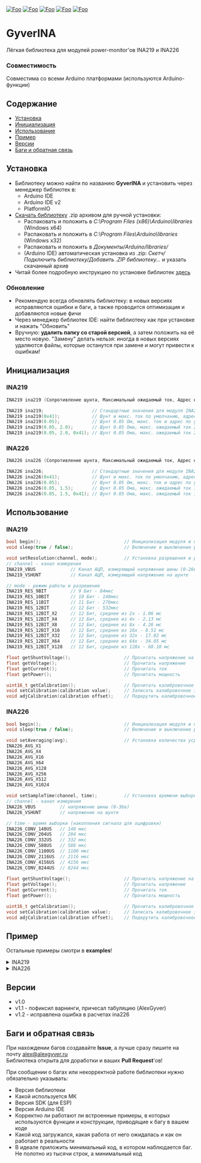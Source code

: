 [![Foo](https://img.shields.io/badge/Version-1.2-brightgreen.svg?style=flat-square)](#versions)
[![Foo](https://img.shields.io/badge/Website-AlexGyver.ru-blue.svg?style=flat-square)](https://alexgyver.ru/)
[![Foo](https://img.shields.io/badge/%E2%82%BD$%E2%82%AC%20%D0%9D%D0%B0%20%D0%BF%D0%B8%D0%B2%D0%BE-%D1%81%20%D1%80%D1%8B%D0%B1%D0%BA%D0%BE%D0%B9-orange.svg?style=flat-square)](https://alexgyver.ru/support_alex/)
[![Foo](https://img.shields.io/badge/README-ENGLISH-blueviolet.svg?style=flat-square)](https://github-com.translate.goog/GyverLibs/GyverINA?_x_tr_sl=ru&_x_tr_tl=en) 
[![Foo](https://img.shields.io/badge/ПОДПИСАТЬСЯ-НА%20ОБНОВЛЕНИЯ-brightgreen.svg?style=social&logo=telegram&color=blue)](https://t.me/GyverLibs)


# GyverINA
Лёгкая библиотека для модулей power-monitor'ов INA219 и INA226

### Совместимость
Совместима со всеми Arduino платформами (используются Arduino-функции)

## Содержание
- [Установка](#install)
- [Инициализация](#init)
- [Использование](#usage)
- [Пример](#example)
- [Версии](#versions)
- [Баги и обратная связь](#feedback)

<a id="install"></a>
## Установка
- Библиотеку можно найти по названию **GyverINA** и установить через менеджер библиотек в:
    - Arduino IDE
    - Arduino IDE v2
    - PlatformIO
- [Скачать библиотеку](https://github.com/GyverLibs/GyverINA/archive/refs/heads/main.zip) .zip архивом для ручной установки:
    - Распаковать и положить в *C:\Program Files (x86)\Arduino\libraries* (Windows x64)
    - Распаковать и положить в *C:\Program Files\Arduino\libraries* (Windows x32)
    - Распаковать и положить в *Документы/Arduino/libraries/*
    - (Arduino IDE) автоматическая установка из .zip: *Скетч/Подключить библиотеку/Добавить .ZIP библиотеку…* и указать скачанный архив
- Читай более подробную инструкцию по установке библиотек [здесь](https://alexgyver.ru/arduino-first/#%D0%A3%D1%81%D1%82%D0%B0%D0%BD%D0%BE%D0%B2%D0%BA%D0%B0_%D0%B1%D0%B8%D0%B1%D0%BB%D0%B8%D0%BE%D1%82%D0%B5%D0%BA)
### Обновление
- Рекомендую всегда обновлять библиотеку: в новых версиях исправляются ошибки и баги, а также проводится оптимизация и добавляются новые фичи
- Через менеджер библиотек IDE: найти библиотеку как при установке и нажать "Обновить"
- Вручную: **удалить папку со старой версией**, а затем положить на её место новую. "Замену" делать нельзя: иногда в новых версиях удаляются файлы, которые останутся при замене и могут привести к ошибкам!


<a id="init"></a>
## Инициализация
### INA219
```cpp
INA219 ina219 (Сопротивление шунта, Максимальный ожидаемый ток, Адрес на шине I2c)

INA219 ina219;                  // Стандартные значения для модуля INA219 (0.1 Ом, 3.2А, адрес 0x40) - подойдет для одного модуля
INA219 ina219(0x41);            // Шунт и макс. ток по умолчанию, адрес 0x41 - подойдет для нескольких модулей
INA219 ina219(0.05);            // Шунт 0.05 Ом, макс. ток и адрес по умолчанию (3.2А, 0x40) - Допиленный модуль или голая м/с
INA219 ina219(0.05, 2.0);       // Шунт 0.05 Ома, макс. ожидаемый ток 2А, адрес по умолчанию (0x40) - Допиленный модуль или голая м/с
INA219 ina219(0.05, 2.0, 0x41); // Шунт 0.05 Ома, макс. ожидаемый ток 2А, адрес 0x41  - Допиленные модули или голые м/с
```
### INA226
```cpp
INA226 ina226 (Сопротивление шунта, Максимальный ожидаемый ток, Адрес на шине I2c)

INA226 ina226;                  // Стандартные значения для модуля INA226 (0.1 Ом, 0.8 А, адрес 0x40) - подойдет для одного модуля
INA226 ina226(0x41);            // Шунт и макс. ток по умолчанию, адрес 0x41 - подойдет для нескольких модулей
INA226 ina226(0.05);            // Шунт 0.05 Ом, макс. ток и адрес по умолчанию (0.8 А, 0x40) - Допиленный модуль или голая м/с
INA226 ina226(0.05, 1.5);       // Шунт 0.05 Ома, макс. ожидаемый ток 1.5 А, адрес по умолчанию (0x40) - Допиленный модуль или голая м/с
INA226 ina226(0.05, 1.5, 0x41); // Шунт 0.05 Ома, макс. ожидаемый ток 1.5 А, адрес 0x41  - Допиленные модули или голые м/с
```

<a id="usage"></a>
## Использование
### INA219
```cpp
bool begin();                               // Инициализация модуля и проверка присутствия, вернет false если INA219 не найдена
void sleep(true / false);                   // Включение и выключение режима низкого энергопотребления, в зависимости от аргумента

void setResolution(channel, mode);          // Установка разрешения и режима усреднения для измерения напряжения и тока
// channel - канал измерения
INA219_VBUS             // Канал АЦП, измеряющий напряжение шины (0-26в)
INA219_VSHUNT           // Канал АЦП, измеряющий напряжение на шунте

// mode - режим работы и разрешение
INA219_RES_9BIT         // 9 Бит - 84мкс
INA219_RES_10BIT        // 10 Бит - 148мкс 
INA219_RES_11BIT        // 11 Бит - 276мкс 
INA219_RES_12BIT        // 12 Бит - 532мкс
INA219_RES_12BIT_X2     // 12 Бит, среднее из 2х - 1.06 мс
INA219_RES_12BIT_X4     // 12 Бит, среднее из 4х - 2.13 мс
INA219_RES_12BIT_X8     // 12 Бит, среднее из 8х - 4.26 мс
INA219_RES_12BIT_X16    // 12 Бит, среднее из 16х - 8.51 мс
INA219_RES_12BIT_X32    // 12 Бит, среднее из 32х - 17.02 мс
INA219_RES_12BIT_X64    // 12 Бит, среднее из 64х - 34.05 мс
INA219_RES_12BIT_X128   // 12 Бит, среднее из 128х - 68.10 мс

float getShuntVoltage();                    // Прочитать напряжение на шунте
float getVoltage();                         // Прочитать напряжение
float getCurrent();                         // Прочитать ток
float getPower();                           // Прочитать мощность

uint16_t getCalibration();                  // Прочитать калибровочное значение (после старта рассчитывается автоматически)
void setCalibration(calibration value);     // Записать калибровочное значение 	(можно хранить его в EEPROM)	 		
void adjCalibration(calibration offset);    // Подкрутить калибровочное значение на указанное значение (можно менять на ходу)
```
### INA226
```cpp
bool begin();                               // Инициализация модуля и проверка присутствия, вернет false если INA226 не найдена
void sleep(true / false);                   // Включение и выключение режима низкого энергопотребления в зависимости от аргумента

void setAveraging(avg);                     // Установка количества усреднений измерений (см. таблицу ниже)
INA226_AVG_X1
INA226_AVG_X4
INA226_AVG_X16
INA226_AVG_X64
INA226_AVG_X128
INA226_AVG_X256
INA226_AVG_X512
INA226_AVG_X1024

void setSampleTime(channel, time);          // Установка времени выборки напряжения и тока (INA226_VBUS / INA226_VSHUNT), по умолчанию INA226_CONV_1100US
// channel - канал измерения
INA226_VBUS         // напряжение шины (0-36в)
INA226_VSHUNT       // напряжение на шунте

// time - время выборки (накопления сигнала для оцифровки)
INA226_CONV_140US   // 140 мкс
INA226_CONV_204US   // 204 мкс
INA226_CONV_332US   // 332 мкс
INA226_CONV_588US   // 588 мкс
INA226_CONV_1100US  // 1100 мкс
INA226_CONV_2116US  // 2116 мкс
INA226_CONV_4156US  // 4156 мкс
INA226_CONV_8244US  // 8244 мкс
    
float getShuntVoltage();                    // Прочитать напряжение на шунте
float getVoltage();                         // Прочитать напряжение
float getCurrent();                         // Прочитать ток
float getPower();                           // Прочитать мощность

uint16_t getCalibration();                  // Прочитать калибровочное значение (после старта рассчитывается автоматически)
void setCalibration(calibration value);     // Записать калибровочное значение 	(можно хранить его в EEPROM)	 		
void adjCalibration(calibration offset);    // Подкрутить калибровочное значение на указанное значение (можно менять на ходу)
```

<a id="example"></a>
## Пример
Остальные примеры смотри в **examples**!

<details>
<summary>INA219</summary>

```cpp
#include <GyverINA.h>

// Создаем обьект: INA219 ina(Сопротивление шунта, Макс. ожидаемый ток, I2c адрес);
// INA219 ina(0x41);              // Стандартные настройки для модуля, но измененный адрес
// INA219 ina(0.05f);             // Стандартный адрес и макс. ток, но другой шунт (0.05 Ом)
// INA219 ina(0.05f, 2.0f);       // Стандартный адрес, но другой шунт (0.05 Ом) и макс. ожидаемый ток (2А)
// INA219 ina(0.05f, 2.0f, 0x41); // Полностью настраиваемый вариант, ручное указание параметров
INA219 ina;                       // Стандартный набор параметров для Arduino модуля (0.1, 3.2, 0x40)

void setup() {
  // Открываем последовательный порт
  Serial.begin(9600);
  Serial.print(F("INA219..."));

  // Проверяем наличие и инициализируем INA219
  if (ina.begin()) {
    Serial.println(F("connected!"));
  } else {
    Serial.println(F("not found!"));
    while (1);
  }

  // Можно веревести в режим сна, вызвав .sleep с аргументом true, чтобы разбудить - вызываем повторно с указанием false
  // ina.sleep(true);   // Усыпить INA219
  // ina.sleep(false);  // Разбудить INA219

  // INA219 имеет возможность встроенной калибровки измерения тока, при помощи специального калибровочного значения
  // После запуска библиотека автоматически рассчитает и запишет калибровочное значение на основе введенных данных
  // Полученное значение можно прочитать, используя метод .getCalibration(); для изменения и/или сохранения в EEPROM
  Serial.print(F("Calibration value: ")); Serial.println(ina.getCalibration());
  // Далее полученное значение можно изменять для подстройки под реальное сопротивление шунта и сохранять в EEPROM
  // Чтобы записать калибровочное значение в INA219 существует метод .setCalibration(value);
  // ina.setCalibration(ina.getCalibration() + 10); // Прочитать-модифицировать-записать калибровочное значение
  // Так же, можно использовать метод .adjCalibration(offset); для подстройки калибровки без непосредственного чтения
  // ina.adjCalibration(10);  // Увеличить калибровочное значение на 10
  // ina.adjCalibration(-20); // Уменьшить калибровочное значение на 20
  // Можно хранить в EEPROM и загружать в INA219 именно смещение калибровки вместо непосредственного значения

  // Так же имеется возможность выбрать разрешение АЦП (9-12 Бит) и включить встроенное усреднение измерений
  // Выбор настроек для измерения напряжения и тока разделены и определяются константами INA219_VBUS или INA219_VSHUNT
  // Усреднение увеличивает время измерений, снижая шумы измерений, доступно только для 12ти битного режима
  // ina.setResolution(INA219_VBUS, INA219_RES_10BIT); // Измеряем напряжение в 10ти битном режиме, 12 бит по умолчанию
  // Использование пониженного разрешения ускоряет измерения (см. таблицу в INA219.h), но НЕ рекомендуется
  // Использование встроенного усреднения крайне рекомендуется для повышения стабильности показаний на шумной нагрузке
  ina.setResolution(INA219_VBUS, INA219_RES_12BIT_X4);      // Напряжение в 12ти битном режиме + 4х кратное усреднение
  ina.setResolution(INA219_VSHUNT, INA219_RES_12BIT_X128);  // Ток в 12ти битном режиме + 128х кратное усреднение
  
  Serial.println("");
}

void loop() {
  // Читаем напряжение
  Serial.print(F("Voltage: "));
  Serial.print(ina.getVoltage(), 3);
  Serial.println(F(" V"));

  // Читаем ток
  Serial.print(F("Current: "));
  Serial.print(ina.getCurrent(), 3);
  Serial.println(F(" A"));

  // Читаем мощность
  Serial.print(F("Power: "));
  Serial.print(ina.getPower(), 3);
  Serial.println(F(" W"));

  // Читаем напряжение на шунте
  Serial.print(F("Shunt voltage: "));
  Serial.print(ina.getShuntVoltage(), 6);
  Serial.println(F(" V"));

  Serial.println("");
  delay(1000);
}
```
</details>
<details>
<summary>INA226</summary>

```cpp
#include <GyverINA.h>

/*
   Внимание!!! Пределы измерения напряжения шунта у INA226 = +/- 81.92 мВ
   При использовании модуля INA226 с шунтом 0.1 Ом макс. измеряемый ток будет I ~ 820 мА
   При использовании другого шунта, рекомендуется рассчитать его так, чтобы падение напряжения не превышало 82мВ!

   Пример:
   Макс. ожидаемый ток = 5 A
   Предел падения напряжения на шунте = 80 мВ
   R шунта = 0.08 В / 5 А = 0,016 Ом
   Шунт должен иметь сопротивление 0.016 Ом (160 мОм)
*/

// Создаем обьект: INA226 ina(Сопротивление шунта, Макс. ожидаемый ток, I2c адрес);
// INA226 ina(0x41);              // Стандартные настройки для модуля, но измененный адрес
// INA226 ina(0.05f);             // Стандартный адрес и макс. ток, но другой шунт (0.05 Ом)
// INA226 ina(0.05f, 1.5f);       // Стандартный адрес, но другой шунт (0.05 Ом) и макс. ожидаемый ток (1.5 А)
// INA226 ina(0.05f, 1.5f, 0x41); // Полностью настраиваемый вариант, ручное указание параметров
INA226 ina;                       // Стандартный набор параметров для Arduino модуля (0.1, 0.8, 0x40)

void setup() {
  // Открываем последовательный порт
  Serial.begin(9600);
  Serial.print(F("INA226..."));

  // Проверяем наличие и инициализируем INA226
  if (ina.begin()) {
    Serial.println(F("connected!"));
  } else {
    Serial.println(F("not found!"));
    while (1);
  }

  // Можно веревести в режим сна, вызвав .sleep с аргументом true, чтобы разбудить - вызываем повторно с указанием false
  // ina.sleep(true);   // Усыпить INA226
  // ina.sleep(false);  // Разбудить INA226

  // INA226 имеет возможность встроенной калибровки измерения тока, при помощи специального калибровочного значения
  // После запуска библиотека автоматически рассчитает и запишет калибровочное значение на основе введенных данных
  // Полученное значение можно прочитать, используя метод .getCalibration(); для изменения и/или сохранения в EEPROM
  Serial.print(F("Calibration value: ")); Serial.println(ina.getCalibration());
  // Далее полученное значение можно изменять для подстройки под реальное сопротивление шунта и сохранять в EEPROM
  // Чтобы записать калибровочное значение в INA226 существует метод .setCalibration(value);
  // ina.setCalibration(ina.getCalibration() + 10); // Прочитать-модифицировать-записать калибровочное значение
  // Так же, можно использовать метод .adjCalibration(offset); для подстройки калибровки без непосредственного чтения
  // ina.adjCalibration(10);  // Увеличить калибровочное значение на 10
  // ina.adjCalibration(-20); // Уменьшить калибровочное значение на 20
  // Можно хранить в EEPROM и загружать в INA226 именно смещение калибровки вместо непосредственного значения

  // Для повышения помехозащищенности INA226 имеет возможность настроить время выборки напряжения и тока
  // INA226 будет захватывать "кусок" сигнала выбранной продолжительности, что повысит точность на шумном сигнале
  // По умолчанию выборка занимает 1100 мкс, но может быть изменена методом .setSampleTime(канал, время);
  // Варианты времени выборки см. в таблице (файл INA226.h)
  ina.setSampleTime(INA226_VBUS, INA226_CONV_2116US);   // Повысим время выборки напряжения вдвое
  ina.setSampleTime(INA226_VSHUNT, INA226_CONV_8244US); // Повысим время выборки тока в 8 раз

  // Так же имеется возможность использовать встроенное усреднение выборок
  // Усреднение применяется и для напряжения и для тока и пропорционально увеличивает время оцифровки
  // Рекомендуется на шумной нагрузке, устанавливается методом .setAveraging(кол-во усреднений) (см. таблицу в INA226.h)
  ina.setAveraging(INA226_AVG_X4); // Включим встроенное 4х кратное усреднение, по умолчанию усреднения нет 

  Serial.println("");
}

void loop() {
  // Читаем напряжение
  Serial.print(F("Voltage: "));
  Serial.print(ina.getVoltage(), 3);
  Serial.println(F(" V"));

  // Читаем ток
  Serial.print(F("Current: "));
  Serial.print(ina.getCurrent(), 3);
  Serial.println(F(" A"));

  // Читаем мощность
  Serial.print(F("Power: "));
  Serial.print(ina.getPower(), 3);
  Serial.println(F(" W"));

  // Читаем напряжение на шунте
  Serial.print(F("Shunt voltage: "));
  Serial.print(ina.getShuntVoltage(), 6);
  Serial.println(F(" V"));

  Serial.println("");
  delay(1000);
}

```
</details>

<a id="versions"></a>
## Версии
- v1.0
- v1.1 - пофиксил варнинги, причесал табуляцию (AlexGyver)
- v1.2 - исправлена ошибка в расчетах ina226

<a id="feedback"></a>
## Баги и обратная связь
При нахождении багов создавайте **Issue**, а лучше сразу пишите на почту [alex@alexgyver.ru](mailto:alex@alexgyver.ru)  
Библиотека открыта для доработки и ваших **Pull Request**'ов!


При сообщении о багах или некорректной работе библиотеки нужно обязательно указывать:
- Версия библиотеки
- Какой используется МК
- Версия SDK (для ESP)
- Версия Arduino IDE
- Корректно ли работают ли встроенные примеры, в которых используются функции и конструкции, приводящие к багу в вашем коде
- Какой код загружался, какая работа от него ожидалась и как он работает в реальности
- В идеале приложить минимальный код, в котором наблюдается баг. Не полотно из тысячи строк, а минимальный код
